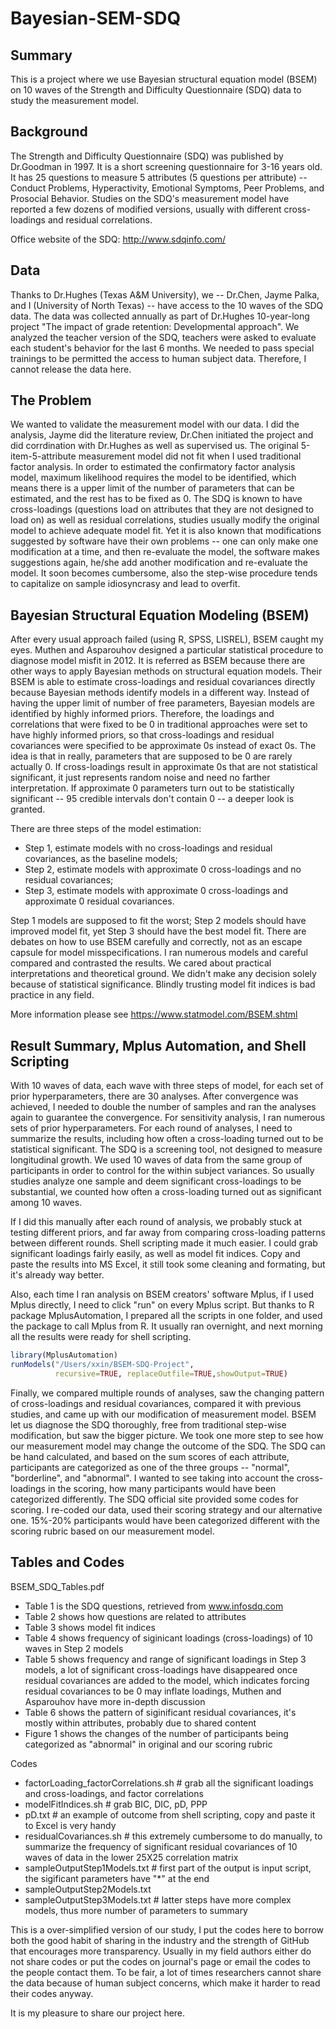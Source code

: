 # Bayesian-SEM-SDQ

## Summary
This is a project where we use Bayesian structural equation model (BSEM) on 10 waves of the Strength and Difficulty Questionnaire (SDQ) data to study the measurement model.

## Background
The Strength and Difficulty Questionnaire (SDQ) was published by Dr.Goodman in 1997. It is a short screening questionnaire for 3-16 years old. It has 25 questions to measure 5 attributes (5 questions per attribute) -- Conduct Problems, Hyperactivity, Emotional Symptoms, Peer Problems, and Prosocial Behavior. Studies on the SDQ's measurement model have reported a few dozens of modified versions, usually with different cross-loadings and residual correlations. 

Office website of the SDQ: http://www.sdqinfo.com/

## Data
Thanks to Dr.Hughes (Texas A&M University), we -- Dr.Chen, Jayme Palka, and I (University of North Texas) -- have access to the 10 waves of the SDQ data. The data was collected annually as part of Dr.Hughes 10-year-long project "The impact of grade retention: Developmental approach". We analyzed the teacher version of the SDQ, teachers were asked to evaluate each student's behavior for the last 6 months. We needed to pass special trainings to be permitted the access to human subject data. Therefore, I cannot release the data here. 

## The Problem
We wanted to validate the measurement model with our data. I did the analysis, Jayme did the literature review, Dr.Chen initiated the project and did corrdination with Dr.Hughes as well as supervised us. The original 5-item-5-attribute measurement model did not fit when I used traditional factor analysis. In order to estimated the confirmatory factor analysis model, maximum likelihood requires the model to be identified, which means there is a upper limit of the number of parameters that can be estimated, and the rest has to be fixed as 0. The SDQ is known to have cross-loadings (questions load on attributes that they are not designed to load on) as well as residual correlations, studies usually modify the original model to achieve adequate model fit. Yet it is also known that modifications suggested by software have their own problems -- one can only make one modification at a time, and then re-evaluate the model, the software makes suggestions again, he/she add another modification and re-evaluate the model. It soon becomes cumbersome, also the step-wise procedure tends to capitalize on sample idiosyncrasy and lead to overfit.  

## Bayesian Structural Equation Modeling (BSEM)
After every usual approach failed (using R, SPSS, LISREL), BSEM caught my eyes. Muthen and Asparouhov designed a particular statistical procedure to diagnose model misfit in 2012. It is referred as BSEM because there are other ways to apply Bayesian methods on structural equation models. Their BSEM is able to estimate cross-loadings and residual covariances directly because Bayesian methods identify models in a different way. Instead of having the upper limit of number of free parameters, Bayesian models are identified by highly informed priors. Therefore, the loadings and correlations that were fixed to be 0 in traditional approaches were set to have highly informed priors, so that cross-loadings and residual covariances were specified to be approximate 0s instead of exact 0s. The idea is that in really, parameters that are supposed to be 0 are rarely actually 0. If cross-loadings result in approximate 0s that are not statistical significant, it just represents random noise and need no farther interpretation. If approximate 0 parameters turn out to be statistically significant -- 95 credible intervals don't contain 0 -- a deeper look is granted. 

There are three steps of the model estimation:
  - Step 1, estimate models with no cross-loadings and residual covariances, as the baseline models;
  - Step 2, estimate models with approximate 0 cross-loadings and no residual covariances;
  - Step 3, estimate models with approximate 0 cross-loadings and approximate 0 residual covariances.

Step 1 models are supposed to fit the worst; Step 2 models should have improved model fit, yet Step 3 should have the best model fit. There are debates on how to use BSEM carefully and correctly, not as an escape capsule for model misspecifications. I ran numerous models and careful compared and contrasted the results. We cared about practical interpretations and theoretical ground. We didn't make any decision solely because of statistical significance. Blindly trusting model fit indices is bad practice in any field.  

More information please see https://www.statmodel.com/BSEM.shtml

## Result Summary, Mplus Automation, and Shell Scripting
With 10 waves of data, each wave with three steps of model, for each set of prior hyperparameters, there are 30 analyses. After convergence was achieved, I needed to double the number of samples and ran the analyses again to guarantee the convergence. For sensitivity analysis, I ran numerous sets of prior hyperparameters. For each round of analyses, I need to summarize the results, including how often a cross-loading turned out to be statistical significant. The SDQ is a screening tool, not designed to measure longitudinal growth. We used 10 waves of data from the same group of participants in order to control for the within subject variances. So usually studies analyze one sample and deem significant cross-loadings to be substantial, we counted how often a cross-loading turned out as significant among 10 waves. 

If I did this manually after each round of analysis, we probably stuck at testing different priors, and far away from comparing cross-loading patterns between different rounds. Shell scripting made it much easier. I could grab significant loadings fairly easily, as well as model fit indices. Copy and paste the results into MS Excel, it still took some cleaning and formating, but it's already way better.  

Also, each time I ran analysis on BSEM creators' software Mplus, if I used Mplus directly, I need to click "run" on every Mplus script. But thanks to R package MplusAutomation, I prepared all the scripts in one folder, and used the package to call Mplus from R. It usually ran overnight, and next morning all the results were ready for shell scripting. 

```R
library(MplusAutomation)
runModels("/Users/xxin/BSEM-SDQ-Project", 
          recursive=TRUE, replaceOutfile=TRUE,showOutput=TRUE)
```

Finally, we compared multiple rounds of analyses, saw the changing pattern of cross-loadings and residual covariances, compared it with previous studies, and came up with our modification of measurement model. BSEM let us diagnose the SDQ thoroughly, free from traditional step-wise modification, but saw the bigger picture. We took one more step to see how our measurement model may change the outcome of the SDQ. The SDQ can be hand calculated, and based on the sum scores of each attribute, participants are categorized as one of the three groups -- "normal", "borderline", and "abnormal". I wanted to see taking into account the cross-loadings in the scoring, how many participants would have been categorized differently. The SDQ official site provided some codes for scoring. I re-coded our data, used their scoring strategy and our alternative one. 15%-20% participants would have been categorized different with the scoring rubric based on our measurement model. 

## Tables and Codes
BSEM_SDQ_Tables.pdf
  - Table 1 is the SDQ questions, retrieved from www.infosdq.com
  - Table 2 shows how questions are related to attributes
  - Table 3 shows model fit indices
  - Table 4 shows frequency of siginicant loadings (cross-loadings) of 10 waves in Step 2 models
  - Table 5 shows frequency and range of significant loadings in Step 3 models, a lot of significant cross-loadings have disappeared once residual covariances are added to the model, which indicates forcing residual covariances to be 0 may inflate loadings, Muthen and Asparouhov have more in-depth discussion
  - Table 6 shows the pattern of siginificant residual covariances, it's mostly within attributes, probably due to shared content
  - Figure 1 shows the changes of the number of participants being categorized as "abnormal" in original and our scoring rubric
  
Codes
  - factorLoading_factorCorrelations.sh # grab all the significant loadings and cross-loadings, and factor correlations
  - modelFitIndices.sh # grab BIC, DIC, pD, PPP
  - pD.txt # an example of outcome from shell scripting, copy and paste it to Excel is very handy
  - residualCovariances.sh # this extremely cumbersome to do manually, to summarize the frequency of significant residual covariances of 10 waves of data in the lower 25X25 correlation matrix
  - sampleOutputStep1Models.txt # first part of the output is input script, the sigificant parameters have "*" at the end
  - sampleOutputStep2Models.txt 
  - sampleOutputStep3Models.txt # latter steps have more complex models, thus more number of parameters to summary
  
This is a over-simplified version of our study, I put the codes here to borrow both the good habit of sharing in the industry and the strength of GitHub that encourages more transparency. Usually in my field authors either do not share codes or put the codes on journal's page or email the codes to the people contact them. To be fair, a lot of times researchers cannot share the data because of human subject concerns, which make it harder to read their codes anyway. 

It is my pleasure to share our project here. 
